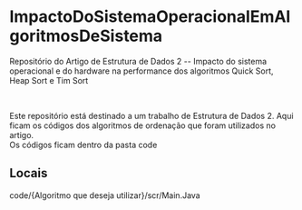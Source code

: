 # ImpactoDoSistemaOperacionalEmAlgoritmosDeSistema
Repositório do Artigo de Estrutura de Dados 2 -- Impacto do sistema operacional e do hardware na performance dos algoritmos Quick Sort, Heap Sort e Tim Sort


<br>
<p>
  Este repositório está destinado a um trabalho de Estrutura de Dados 2. Aqui ficam os códigos dos algoritmos de ordenação que foram utilizados no artigo.<br>
  Os códigos ficam dentro da pasta code
</p>

<h2>Locais</h2>
code/{Algoritmo que deseja utilizar}/scr/Main.Java
